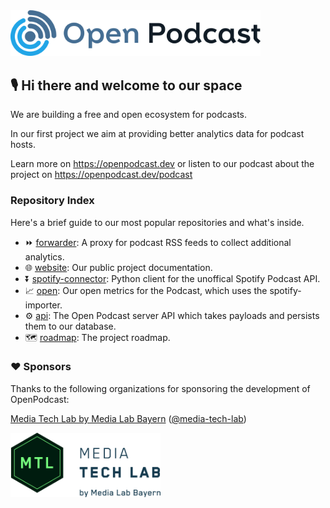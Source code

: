 <img src="/profile/openpodcast.png" width="400px" />


## 🎙️ Hi there and welcome to our space 

We are building a free and open ecosystem for podcasts.

In our first project we aim at providing better analytics data for podcast hosts.

Learn more on https://openpodcast.dev or listen to our podcast about the project on https://openpodcast.dev/podcast

### Repository Index

Here's a brief guide to our most popular repositories and what's inside.

- ⏩ [forwarder](https://github.com/openpodcast/forwarder): A proxy for podcast RSS feeds to collect additional analytics.
- 🌐 [website](https://github.com/openpodcast/website): Our public project documentation.
- ⏬ [spotify-connector](https://github.com/openpodcast/spotify-connector): Python client for the unoffical Spotify Podcast API.
- 📈 [open](https://github.com/openpodcast/open): Our open metrics for the Podcast, which uses the spotify-importer.
- ⚙️ [api](https://github.com/openpodcast/api): The Open Podcast server API which takes payloads and persists them to our database.
- 🗺️ [roadmap](https://github.com/openpodcast/roadmap): The project roadmap.

### ❤️ Sponsors

Thanks to the following organizations for sponsoring the development of OpenPodcast:

<a href="https://media-tech-lab.com">Media Tech Lab by Media Lab Bayern</a> (<a href="https://github.com/media-tech-lab">@media-tech-lab</a>)

<a href="https://media-tech-lab.com">
    <img src="https://raw.githubusercontent.com/media-tech-lab/.github/main/assets/mtl-powered-by.png" width="240" title="Media Tech Lab powered by logo">
</a>
